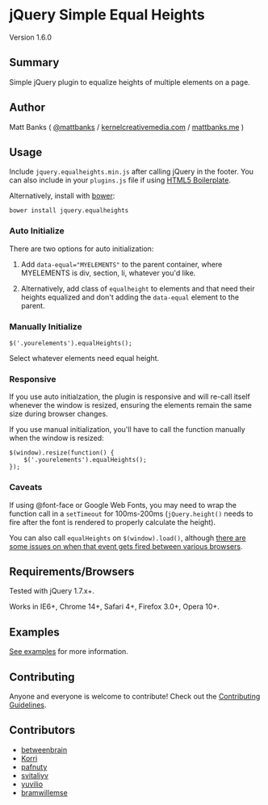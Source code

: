 # jQuery Simple Equal Heights

Version 1.6.0

## Summary

Simple jQuery plugin to equalize heights of multiple elements on a page.

## Author

Matt Banks ( [@mattbanks](http://twitter.com/mattbanks) / [kernelcreativemedia.com](http://www.kernelcreativemedia.com) / [mattbanks.me](http://www.mattbanks.me) )

## Usage

Include `jquery.equalheights.min.js` after calling jQuery in the footer. You can also include in your `plugins.js` file if using [HTML5 Boilerplate](http://html5boilerplate.com).

Alternatively, install with [bower](https://github.com/bower/bower):

	bower install jquery.equalheights

### Auto Initialize

There are two options for auto initialization:

1. Add `data-equal="MYELEMENTS"` to the parent container, where MYELEMENTS is div, section, li, whatever you'd like.

2. Alternatively, add class of `equalheight` to elements and that need their heights equalized and don't adding the `data-equal` element to the parent.

### Manually Initialize

	$('.yourelements').equalHeights();

Select whatever elements need equal height.

### Responsive

If you use auto initialzation, the plugin is responsive and will re-call itself whenever the window is resized, ensuring the elements remain the same size during browser changes.

If you use manual initialization, you'll have to call the function manually when the window is resized:

	$(window).resize(function() {
		$('.yourelements').equalHeights();
	});

### Caveats

If using @font-face or Google Web Fonts, you may need to wrap the function call in a `setTimeout` for 100ms-200ms (`jQuery.height()` needs to fire after the font is rendered to properly calculate the height).

You can also call `equalHeights` on `$(window).load()`, although [there are some issues on when that event gets fired between various browsers](http://api.jquery.com/load-event/).

## Requirements/Browsers

Tested with jQuery 1.7.x+.

Works in IE6+, Chrome 14+, Safari 4+, Firefox 3.0+, Opera 10+.

## Examples

[See examples](http://mattbanks.github.io/jQuery.equalHeights/) for more information.

## Contributing

Anyone and everyone is welcome to contribute! Check out the [Contributing Guidelines](CONTRIBUTING.md).

## Contributors

* [betweenbrain](https://github.com/betweenbrain)
* [Korri](https://github.com/Korri)
* [pafnuty](https://github.com/pafnuty)
* [svitaliyv](https://github.com/svitaliyv)
* [yuvilio](https://github.com/yuvilio)
* [bramwillemse](https://github.com/bramwillemse)
